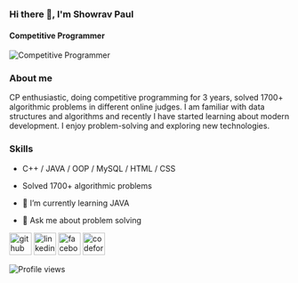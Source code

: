 ### Hi there 👋, I'm Showrav Paul
#### Competitive Programmer
![Competitive Programmer](https://img.libquotes.com/pic-quotes/v2/kent-beck-quote-lbu4k9b.jpg)

### About me
CP enthusiastic, doing competitive programming for 3 years, solved 1700+ algorithmic problems in different online judges. I am familiar with data structures and algorithms and recently I have started learning about modern development. I enjoy problem-solving and exploring new technologies.

### Skills
- C++ / JAVA / OOP / MySQL / HTML / CSS
- Solved 1700+ algorithmic problems

- 🌱 I’m currently learning JAVA 
- 💬 Ask me about problem solving 


[<img src='https://cdn.jsdelivr.net/npm/simple-icons@3.0.1/icons/github.svg' alt='github' height='40'>](https://github.com/ShowravPaul)  [<img src='https://cdn.jsdelivr.net/npm/simple-icons@3.0.1/icons/linkedin.svg' alt='linkedin' height='40'>](https://www.linkedin.com/in/showrav-paul-9a5591203/)  [<img src='https://cdn.jsdelivr.net/npm/simple-icons@3.0.1/icons/facebook.svg' alt='facebook' height='40'>](https://www.facebook.com/showrav.paul.90)  [<img src='https://cdn.jsdelivr.net/npm/simple-icons@3.0.1/icons/codeforces.svg' alt='codeforces' height='40'>](https://codeforces.com/profile/Jahaji)  

![Profile views](https://gpvc.arturio.dev/ShowravPaul)  
